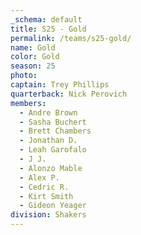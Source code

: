 ```yaml
---
_schema: default
title: S25 - Gold
permalink: /teams/s25-gold/
name: Gold
color: Gold
season: 25
photo:
captain: Trey Phillips
quarterback: Nick Perovich
members:
  - Andre Brown
  - Sasha Buchert
  - Brett Chambers
  - Jonathan D.
  - Leah Garofalo
  - J J.
  - Alonzo Mable
  - Alex P.
  - Cedric R.
  - Kirt Smith
  - Gideon Yeager
division: Shakers
---
```

